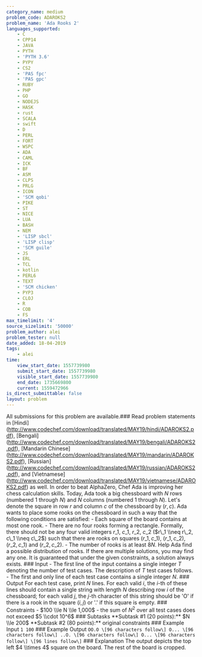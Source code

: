 ```yaml
---
category_name: medium
problem_code: ADAROKS2
problem_name: 'Ada Rooks 2'
languages_supported:
    - C
    - CPP14
    - JAVA
    - PYTH
    - 'PYTH 3.6'
    - PYPY
    - CS2
    - 'PAS fpc'
    - 'PAS gpc'
    - RUBY
    - PHP
    - GO
    - NODEJS
    - HASK
    - rust
    - SCALA
    - swift
    - D
    - PERL
    - FORT
    - WSPC
    - ADA
    - CAML
    - ICK
    - BF
    - ASM
    - CLPS
    - PRLG
    - ICON
    - 'SCM qobi'
    - PIKE
    - ST
    - NICE
    - LUA
    - BASH
    - NEM
    - 'LISP sbcl'
    - 'LISP clisp'
    - 'SCM guile'
    - JS
    - ERL
    - TCL
    - kotlin
    - PERL6
    - TEXT
    - 'SCM chicken'
    - PYP3
    - CLOJ
    - R
    - COB
    - FS
max_timelimit: '4'
source_sizelimit: '50000'
problem_author: alei
problem_tester: null
date_added: 18-04-2019
tags:
    - alei
time:
    view_start_date: 1557739980
    submit_start_date: 1557739980
    visible_start_date: 1557739980
    end_date: 1735669800
    current: 1559472966
is_direct_submittable: false
layout: problem
---
```

All submissions for this problem are available.\### Read problem statements in \[Hindi\](http://www.codechef.com/download/translated/MAY19/hindi/ADAROKS2.pdf), \[Bengali\](http://www.codechef.com/download/translated/MAY19/bengali/ADAROKS2.pdf), \[Mandarin Chinese\](http://www.codechef.com/download/translated/MAY19/mandarin/ADAROKS2.pdf), \[Russian\](http://www.codechef.com/download/translated/MAY19/russian/ADAROKS2.pdf), and \[Vietnamese\](http://www.codechef.com/download/translated/MAY19/vietnamese/ADAROKS2.pdf) as well. In order to beat AlphaZero, Chef Ada is improving her chess calculation skills. Today, Ada took a big chessboard with $N$ rows (numbered $1$ through $N$) and $N$ columns (numbered $1$ through $N$). Let's denote the square in row $r$ and column $c$ of the chessboard by $(r, c)$. Ada wants to place some rooks on the chessboard in such a way that the following conditions are satisfied: - Each square of the board contains at most one rook. - There are no four rooks forming a rectangle. Formally, there should not be any four valid integers $r\_1$, $c\_1$, $r\_2$, $c\_2$ ($r\_1 \\neq r\_2, c\_1 \\neq c\_2$) such that there are rooks on squares $(r\_1, c\_1)$, $(r\_1, c\_2)$, $(r\_2, c\_1)$ and $(r\_2, c\_2)$. - The number of rooks is at least $8N$. Help Ada find a possible distribution of rooks. If there are multiple solutions, you may find any one. It is guaranteed that under the given constraints, a solution always exists. ### Input - The first line of the input contains a single integer $T$ denoting the number of test cases. The description of $T$ test cases follows. - The first and only line of each test case contains a single integer $N$. ### Output For each test case, print $N$ lines. For each valid $i$, the $i$-th of these lines should contain a single string with length $N$ describing row $i$ of the chessboard; for each valid $j$, the $j$-th character of this string should be 'O' if there is a rook in the square $(i, j)$ or '.' if this square is empty. ### Constraints - $100 \\le N \\le 1,000$ - the sum of $N^2$ over all test cases does not exceed $5 \\cdot 10^6$ ### Subtasks \*\*Subtask #1 (20 points):\*\* $N \\le 200$ \*\*Subtask #2 (80 points):\*\* original constraints ### Example Input ``` 1 100 ``` ### Example Output ``` OO.O \[96 characters follow\] O... \[96 characters follow\] ..O. \[96 characters follow\] O... \[96 characters follow\] \[96 lines follow\] ``` ### Explanation The output depicts the top left $4 \\times 4$ square on the board. The rest of the board is cropped.
